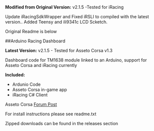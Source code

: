 **Modified from Original Version:** v2.1.5 -Tested for iRacing

Update iRacingSdkWrapper and Fixed iRSLI to compiled with the latest version..
Added Teensy and ili9341c LCD Scketch.

Original Readme is below

##Arduino Racing Dashboard

**Latest Version:** v2.1.5 - Tested for Asseto Corsa v1.3

Dashboard code for TM1638 module linked to an Arduino, support for Asseto Corsa and iRacing currently

**Included:**
- Ardunio Code
- Asseto Corsa in-game app
- iRacing C# Client


Asseto Corsa [Forum Post](http://www.assettocorsa.net/forum/index.php?threads/arduino-dashboard-for-tm1638-module-v1-6-1.14172/)	

	
For install instructions please see readme.txt


Zipped downloads can be found in the releases section
